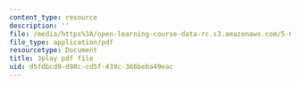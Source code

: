 ```yaml
---
content_type: resource
description: ''
file: /media/https%3A/open-learning-course-data-rc.s3.amazonaws.com/5-61-physical-chemistry-fall-2017/d5fdbcd9d98ccd5f439c366beba49eac_TEMQhpsGFg.pdf
file_type: application/pdf
resourcetype: Document
title: 3play pdf file
uid: d5fdbcd9-d98c-cd5f-439c-366beba49eac
---
```

